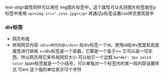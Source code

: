 text-align属性同样可以用在 img图片标签中，这个属性可以先将图片标签放在p标签中使用
  `<p><img src="./xxx.jpg></p>` 
  再通过p标签设置css样式使其居中
### div标签

  - 网页布局
  - 排班网页内容
    `<div>网页内容</div>` 
    给div标签一个id，使用id给div宽度和高度属性进行排板
  ==div标签是一个容器，它算是一个盒子==
  它可以装一切东西，所以网页用它来布局网页大小
  可以给它一个边框
  `border: 1px solid color`
  span标签就是一个小括号，可以单独对一个标签内的某一段内容设置样式
  12em 这个值的单位表示12个字符
